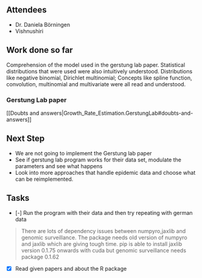 

## Attendees

<!-- Meeting attendees. If you prefix users with an '@', you can then optionally click Ctrl+Enter to create a note for that user. -->

- Dr. Daniela Börningen
- Vishnushiri

## Work done so far

<!-- What has been done so far -->

Comprehension of the model used in the gerstung lab paper. Statistical distributions that were used were also intuitively understood. Distributions like negative binomial, Dirichlet multinomial; Concepts like spline function, convolution, multinomial and multivariate were all read and understood.

### Gerstung Lab paper

[[Doubts and answers|Growth_Rate_Estimation.GerstungLab#doubts-and-answers]]


<!-- Any doubts to be cleared -->

## Next Step

<!-- What should  I work on till the next meeting-->
- We are not going to implement the Gerstung lab paper
- See if gerstung lab program works for their data set, modulate the parameters and see what happens
- Look into more approaches that handle epidemic data and choose what can be reimplemented.

## Tasks

<!-- You can add any follow up items here. If they require more detail, you can use `Create Task Note` to create each follow up item as a separate note. -->

- [-] Run the program with their data and then try repeating with german data

> There are lots of dependency issues between numpyro,jaxlib and genomic surveillance. The package needs old version of numpyro and jaxlib which are giving tough time. pip is able to install jaxlib version 0.1.75 onwards with cuda but genomic surveillance needs package 0.1.62

- [X] Read given papers and about the R package
  